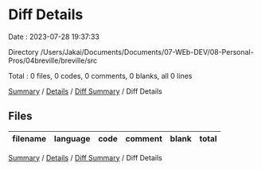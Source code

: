 # Diff Details

Date : 2023-07-28 19:37:33

Directory /Users/Jakai/Documents/Documents/07-WEb-DEV/08-Personal-Pros/04breville/breville/src

Total : 0 files,  0 codes, 0 comments, 0 blanks, all 0 lines

[Summary](results.md) / [Details](details.md) / [Diff Summary](diff.md) / Diff Details

## Files
| filename | language | code | comment | blank | total |
| :--- | :--- | ---: | ---: | ---: | ---: |

[Summary](results.md) / [Details](details.md) / [Diff Summary](diff.md) / Diff Details